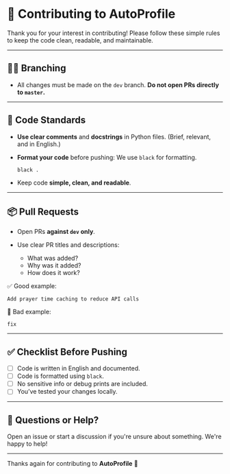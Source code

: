 # 🤝 Contributing to AutoProfile

Thank you for your interest in contributing! Please follow these simple rules to keep the code clean, readable, and maintainable.

---

## 🧑‍💻 Branching

- All changes must be made on the `dev` branch.
  **Do not open PRs directly to `master`.**

---

## 🧼 Code Standards

- **Use clear comments** and **docstrings** in Python files.
  (Brief, relevant, and in English.)

- **Format your code** before pushing:
  We use `black` for formatting.

  ```bash
  black .
  ```

- Keep code **simple, clean, and readable**.

---

## 📦 Pull Requests

- Open PRs **against `dev` only**.
- Use clear PR titles and descriptions:

  - What was added?
  - Why was it added?
  - How does it work?

✅ Good example:

```
Add prayer time caching to reduce API calls
```

🚫 Bad example:

```
fix
```

---

## ✅ Checklist Before Pushing

- [ ] Code is written in English and documented.
- [ ] Code is formatted using `black`.
- [ ] No sensitive info or debug prints are included.
- [ ] You’ve tested your changes locally.

---

## 💬 Questions or Help?

Open an issue or start a discussion if you're unsure about something.
We're happy to help!

---

Thanks again for contributing to **AutoProfile** 🙌
